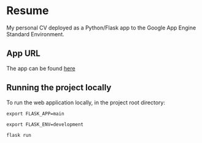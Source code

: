 # Resume

My personal CV deployed as a Python/Flask app to the Google App Engine Standard Environment.

## App URL

The app can be found [here](https://shamisochikoworecv.lm.r.appspot.com)

## Running the project locally

To run the web application locally, in the project root directory:

```
export FLASK_APP=main

export FLASK_ENV=development

flask run

```
